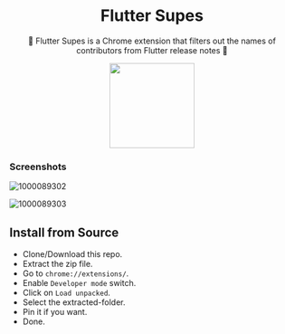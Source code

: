 <h1 align="center">Flutter Supes</h1>

<p align="center">🦸 Flutter Supes is a Chrome extension that filters out the names of contributors from Flutter release notes 💙</p>

<p align="center"><img src="https://github.com/user-attachments/assets/e8f51be9-efa8-463a-89c3-782b079f557a" width=150></p>

### Screenshots

![1000089302](https://github.com/user-attachments/assets/2d0bc1b5-5f33-4ca5-a4b5-c30c4a8b3fce)

![1000089303](https://github.com/user-attachments/assets/0fdcfff4-d2ac-4905-a669-41718bb3976e)

## Install from Source

- Clone/Download this repo.
- Extract the zip file.
- Go to `chrome://extensions/`.
- Enable `Developer mode` switch.
- Click on `Load unpacked`.
- Select the extracted-folder.
- Pin it if you want.
- Done.
